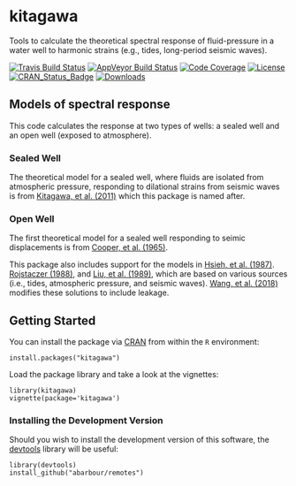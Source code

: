 # kitagawa

Tools to calculate the theoretical spectral response 
of fluid-pressure in a water well
to harmonic strains (e.g., tides, long-period seismic waves).


[![Travis Build Status](https://travis-ci.org/abarbour/kitagawa.svg)](https://travis-ci.org/abarbour/kitagawa) [![AppVeyor Build Status](https://ci.appveyor.com/api/projects/status/github/abarbour/kitagawa?branch=master&svg=true)](https://ci.appveyor.com/project/abarbour/kitagawa) [![Code Coverage](https://codecov.io/gh/abarbour/kitagawa/branch/master/graph/badge.svg)](https://codecov.io/gh/abarbour/kitagawa?branch=master) [![License](https://img.shields.io/badge/license-GPL-orange.svg)](https://www.gnu.org/licenses/gpl-2.0.html) [![CRAN\_Status\_Badge](https://www.r-pkg.org/badges/version/kitagawa)](https://cran.r-project.org/package=kitagawa) [![Downloads](https://cranlogs.r-pkg.org/badges/kitagawa)](https://www.r-pkg.org/pkg/kitagawa)

## Models of spectral response

This code calculates the response at two types of wells: a sealed well and
an open well (exposed to atmosphere).

### Sealed Well

The theoretical model for a sealed well, where fluids are isolated from atmospheric pressure, 
responding to dilational strains from seismic waves is from 
[Kitagawa, et al. (2011)](https://doi.org/10.1029/2010JB007794 "Frequency characteristics of the response of water pressure in a closed well to volumetric strain in the high-frequency domain") which this package is named after.

### Open Well

The first theoretical model for a sealed well responding to seimic displacements is from 
[Cooper, et al. (1965)](https://doi.org/10.1029/JZ070i016p03915 "The response of well-aquifer systems to seismic waves").

This package also includes support for the models in
[Hsieh, et al. (1987)](https://doi.org/10.1029/WR023i010p01824 "Determination of aquifer transmissivity from Earth tide analysis").
[Rojstaczer (1988)](https://doi.org/10.1029/JB093iB11p13619 "Intermediate period response of water levels in wells to crustal strain: Sensitivity and noise level"), and
[Liu, et al. (1989)](https://doi.org/10.1029/JB094iB07p09453 "Seismically induced water level fluctuations in the Wali Well, Beijing, China"), which are based on various sources (i.e., tides, atmospheric pressure, and seismic waves).
[Wang, et al. (2018)](https://doi.org/10.1029/2018WR022793 "Tidal Response of Groundwater in a LeakyAquifer—Application to Oklahoma") modifies these solutions to include leakage.
## Getting Started

You can install the package via
[CRAN](https://cran.r-project.org/package=kitagawa)
from within the `R` environment:

    install.packages("kitagawa")

Load the package library and take a look at the vignettes:

    library(kitagawa)
    vignette(package='kitagawa')
    
### Installing the Development Version

Should you wish to install the development version
of this software, the [devtools][2] library
will be useful:

    library(devtools)
    install_github("abarbour/remotes")

[2]: https://cran.r-project.org/package=remotes
